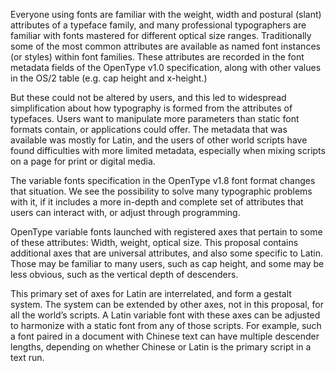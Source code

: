Everyone using fonts are familiar with the weight, width and postural (slant) attributes of a typeface family, and many professional typographers are familiar with fonts mastered for different optical size ranges. Traditionally some of the most common attributes are available as named font instances (or styles) within font families. These attributes are recorded in the font metadata fields of the OpenType v1.0 specification, along with other values in the OS/2 table (e.g. cap height and x-height.)

But these could not be altered by users, and this led to widespread simplification about how typography is formed from the attributes of typefaces. Users want to manipulate more parameters than static font formats contain, or applications could offer. The metadata that was available was mostly for Latin, and the users of other world scripts have found difficulties with more limited metadata, especially when mixing scripts on a page for print or digital media.

The variable fonts specification in the OpenType v1.8 font format changes that situation. We see the possibility to solve many typographic problems with it, if it includes a more in-depth and complete set of attributes that users can interact with, or adjust through programming.

OpenType variable fonts launched with registered axes that pertain to some of these attributes:
Width, weight, optical size. This proposal contains additional axes that are universal attributes, and also some specific to Latin. Those may be familiar to many users, such as cap height, and some may be less obvious, such as the vertical depth of descenders.

This primary set of axes for Latin are interrelated, and form a gestalt system. The system can be extended by other axes, not in this proposal, for all the world’s scripts. A Latin variable font with these axes can be adjusted to harmonize with a static font from any of those scripts. For example, such a font paired in a document with Chinese text can have multiple descender lengths, depending on whether Chinese or Latin is the primary script in a text run.
